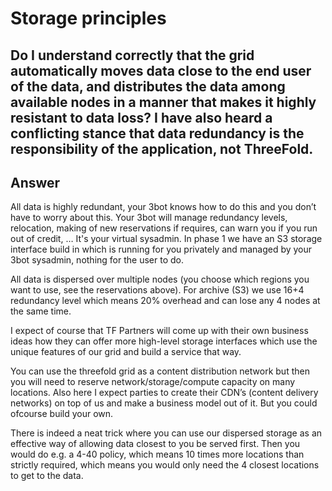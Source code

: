 # Storage principles

## Do I understand correctly that the grid automatically moves data close to the end user of the data, and distributes the data among available nodes in a manner that makes it highly resistant to data loss? I have also heard a conflicting stance that data redundancy is the responsibility of the application, not ThreeFold.  

## Answer

All data is highly redundant, your 3bot knows how to do this and you don’t have to worry about this.
Your 3bot will manage redundancy levels, relocation, making of new reservations if requires, can warn you if you run out of credit, … It's your virtual sysadmin. In phase 1 we have an S3 storage interface build in which is running for you privately and managed by your 3bot sysadmin, nothing for the user to do.

All data is dispersed over multiple nodes (you choose which regions you want to use, see the reservations above). For archive (S3) we use 16+4 redundancy level which means 20% overhead and can lose any 4 nodes at the same time.

I expect of course that TF Partners will come up with their own business ideas how they can offer more high-level storage interfaces which use the unique features of our grid and build a service that way.

You can use the threefold grid as a content distribution network but then you will need to reserve network/storage/compute capacity on many locations. Also here I expect parties to create their CDN’s (content delivery networks) on top of us and make a business model out of it. But you could ofcourse build your own. 

There is indeed a neat trick where you can use our dispersed storage as an effective way of allowing data closest to you be served first. Then you would do e.g. a 4-40 policy, which means 10 times more locations than strictly required, which means you would only need the 4 closest locations to get to the data.
